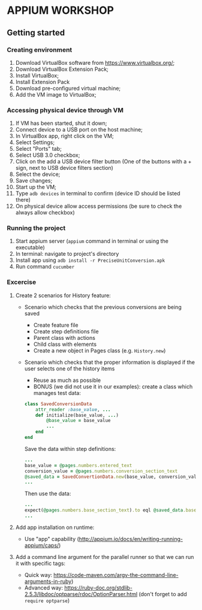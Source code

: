 # APPIUM WORKSHOP

## Getting started

### Creating environment

1. Download VirtualBox software from https://www.virtualbox.org/;
2. Download VirtualBox Extension Pack;
3. Install VirtualBox;
4. Install Extension Pack
5. Download pre-configured virtual machine;
6. Add the VM image to VirtualBox;

### Accessing physical device through VM

1. If VM has been started, shut it down;
2. Connect device to a USB port on the host machine;
3. In VirtualBox app, right click on the VM;
4. Select Settings;
5. Select "Ports" tab;
6. Select USB 3.0 checkbox;
7. Click on the add a USB device filter button (One of the buttons with a + sign, next to USB device filters section)
8. Select the device;
9. Save changes;
10. Start up the VM;
11. Type `adb devices` in terminal to confirm (device ID should be listed there)
12. On physical device allow access permissions (be sure to check the always allow checkbox)

### Running the project

1. Start appium server (`appium` command in terminal or using the executable)
2. In terminal: navigate to project's directory
3. Install app using `adb install -r PreciseUnitConversion.apk`
4. Run command `cucumber`

### Excercise

1. Create 2 scenarios for History feature:

   - Scenario which checks that the previous conversions are being saved

     - Create feature file
     - Create step definitions file
     - Parent class with actions
     - Child class with elements
     - Create a new object in Pages class (e.g. `History.new`)

   - Scenario which checks that the proper information is displayed if the user selects one of the history items
     - Reuse as much as possible
     - BONUS (we did not use it in our examples): create a class which manages test data:
     ```ruby
     class SavedConversionData
         attr_reader :base_value, ...
         def initialize(base_value, ...)
             @base_value = base_value
             ...
         end
     end
     ```
     Save the data within step definitions:
     ```ruby
     ...
     base_value = @pages.numbers.entered_text
     conversion_value = @pages.numbers.conversion_section_text
     @saved_data = SavedConvertionData.new(base_value, conversion_value)
     ...
     ```
     Then use the data:
     ```ruby
     ...
     expect(@pages.numbers.base_section_text).to eql @saved_data.base_value
     ...
     ```

2. Add app installation on runtime:
   - Use "app" capability (http://appium.io/docs/en/writing-running-appium/caps/)
3. Add a command line argument for the parallel runner so that we can run it with specific tags:
   - Quick way: https://code-maven.com/argv-the-command-line-arguments-in-ruby)
   - Advanced way: https://ruby-doc.org/stdlib-2.5.3/libdoc/optparse/rdoc/OptionParser.html (don't forget to add `require optparse`)
